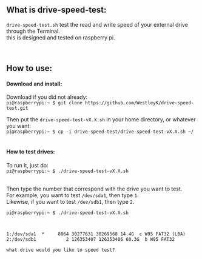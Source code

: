 ## What is drive-speed-test:

`drive-speed-test.sh` test the read and write speed of your external drive through the Terminal. <br>
this is designed and tested on raspberry pi. <br>

<br>


## How to use:


#### Download and install:

Download if you did not already: <br>
`pi@raspberrypi:~ $ git clone https://github.com/WestleyK/drive-speed-test.git`<br>


Then put the `drive-speed-test-vX.X.sh` in your home directory, or whatever you want: <br>
`pi@raspberrypi:~ $ cp -i drive-speed-test/drive-speed-test-vX.X.sh ~/`<br>
<br>

#### How to test drives:

To run it, just do: <br>
`pi@raspberrypi:~ $ ./drive-speed-test-vX.X.sh`<br>
<br>

Then type the number that correspond with the drive you want to test.<br>
For example, you want to test `/dev/sda1`, then type `1`.<br>
Likewise, if you want to test `/dev/sdb1`, then type `2`.<br>

```
pi@raspberrypi:~ $ ./drive-speed-test-vX.X.sh 



1:/dev/sda1  *     8064 30277631 30269568 14.4G  c W95 FAT32 (LBA)
2:/dev/sdb1           2 126353407 126353406 60.3G  b W95 FAT32

what drive would you like to speed test?
```



